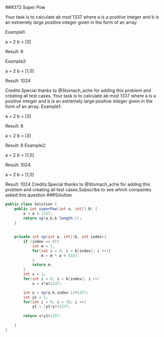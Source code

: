 ###372 Super Pow

Your task is to calculate ab mod 1337 where a is a positive integer and b is an extremely large positive integer given in the form of an array.

Example1:

a = 2
b = [3]

Result: 8


Example2:

a = 2
b = [1,0]

Result: 1024


Credits:Special thanks to @Stomach_ache for adding this problem and creating all test cases.
Your task is to calculate ab mod 1337 where a is a positive integer and b is an extremely large positive integer given in the form of an array.
Example1:

a = 2
b = [3]

Result: 8


a = 2
b = [3]

Result: 8
Example2:

a = 2
b = [1,0]

Result: 1024


a = 2
b = [1,0]

Result: 1024
Credits:Special thanks to @Stomach_ache for adding this problem and creating all test cases.Subscribe to see which companies asked this question
###Solution
```java
public class Solution {
    public int superPow(int a, int[] b) {
        a = a % 1337;
        return sp(a,b,b.length-1);
    }
    
    
    private int sp(int a, int[]b, int index){
        if (index == 0){
            int m = 1;
            for(int i = 0; i < b[index]; i ++){
                m = m * a % 1337;
            }
			return m;
        }
	    int x = 1;
		for(int i = 0; i < b[index]; i ++)
			x = x*a%1337;

	    int y = sp(a,b,index-1)%1337;
	    int y1 = 1;
		for(int i = 0; i < 10; i ++)
			y1 = (y1*y)%1337;
			
		return x*y1%1337;
        
    }
}